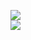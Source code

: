 [![](https://img.shields.io/badge/Made%20With-Github%20Spray-lightgrey.svg?style=for-the-badge&logo=github)](https://github.com/Annihil/github-spray#29405)  
[![](https://i.imgur.com/2DrTn0Z.gif)](https://github.com/Annihil/github-spray)